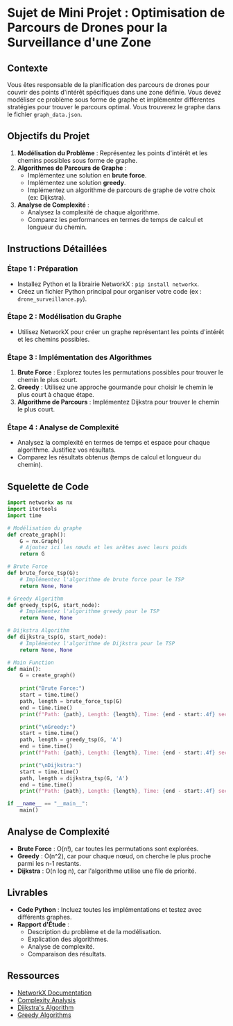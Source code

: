 # Sujet de Mini Projet : Optimisation de Parcours de Drones pour la Surveillance d'une Zone

## Contexte

Vous êtes responsable de la planification des parcours de drones pour couvrir des points d'intérêt spécifiques dans une zone définie. Vous devez modéliser ce problème sous forme de graphe et implémenter différentes stratégies pour trouver le parcours optimal. Vous trouverez le graphe dans le fichier `graph_data.json`.

## Objectifs du Projet

1. **Modélisation du Problème** : Représentez les points d'intérêt et les chemins possibles sous forme de graphe.
2. **Algorithmes de Parcours de Graphe** :
   - Implémentez une solution en **brute force**.
   - Implémentez une solution **greedy**.
   - Implémentez un algorithme de parcours de graphe de votre choix (ex: Dijkstra).
3. **Analyse de Complexité** :
   - Analysez la complexité de chaque algorithme.
   - Comparez les performances en termes de temps de calcul et longueur du chemin.

## Instructions Détaillées

### Étape 1 : Préparation

- Installez Python et la librairie NetworkX : `pip install networkx`.
- Créez un fichier Python principal pour organiser votre code (ex : `drone_surveillance.py`).

### Étape 2 : Modélisation du Graphe

- Utilisez NetworkX pour créer un graphe représentant les points d'intérêt et les chemins possibles.

### Étape 3 : Implémentation des Algorithmes

1. **Brute Force** : Explorez toutes les permutations possibles pour trouver le chemin le plus court.
2. **Greedy** : Utilisez une approche gourmande pour choisir le chemin le plus court à chaque étape.
3. **Algorithme de Parcours** : Implémentez Dijkstra pour trouver le chemin le plus court.

### Étape 4 : Analyse de Complexité

- Analysez la complexité en termes de temps et espace pour chaque algorithme. Justifiez vos résultats.
- Comparez les résultats obtenus (temps de calcul et longueur du chemin).

## Squelette de Code

```python
import networkx as nx
import itertools
import time

# Modélisation du graphe
def create_graph():
    G = nx.Graph()
    # Ajoutez ici les nœuds et les arêtes avec leurs poids
    return G

# Brute Force
def brute_force_tsp(G):
    # Implémentez l'algorithme de brute force pour le TSP
    return None, None

# Greedy Algorithm
def greedy_tsp(G, start_node):
    # Implémentez l'algorithme greedy pour le TSP
    return None, None

# Dijkstra Algorithm
def dijkstra_tsp(G, start_node):
    # Implémentez l'algorithme de Dijkstra pour le TSP
    return None, None

# Main Function
def main():
    G = create_graph()
    
    print("Brute Force:")
    start = time.time()
    path, length = brute_force_tsp(G)
    end = time.time()
    print(f"Path: {path}, Length: {length}, Time: {end - start:.4f} seconds")

    print("\nGreedy:")
    start = time.time()
    path, length = greedy_tsp(G, 'A')
    end = time.time()
    print(f"Path: {path}, Length: {length}, Time: {end - start:.4f} seconds")

    print("\nDijkstra:")
    start = time.time()
    path, length = dijkstra_tsp(G, 'A')
    end = time.time()
    print(f"Path: {path}, Length: {length}, Time: {end - start:.4f} seconds")

if __name__ == "__main__":
    main()
```

## Analyse de Complexité

- **Brute Force** : O(n!), car toutes les permutations sont explorées.
- **Greedy** : O(n^2), car pour chaque nœud, on cherche le plus proche parmi les n-1 restants.
- **Dijkstra** : O(n log n), car l'algorithme utilise une file de priorité.

## Livrables

- **Code Python** : Incluez toutes les implémentations et testez avec différents graphes.
- **Rapport d'Étude** :
  - Description du problème et de la modélisation.
  - Explication des algorithmes.
  - Analyse de complexité.
  - Comparaison des résultats.

## Ressources

- [NetworkX Documentation](https://networkx.org/documentation/stable/index.html)
- [Complexity Analysis](https://en.wikipedia.org/wiki/Time_complexity)
- [Dijkstra's Algorithm](https://en.wikipedia.org/wiki/Dijkstra%27s_algorithm)
- [Greedy Algorithms](https://en.wikipedia.org/wiki/Greedy_algorithm)